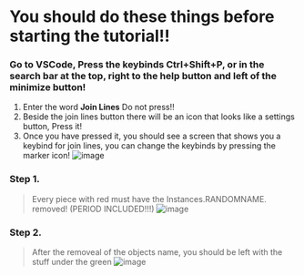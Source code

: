 # You should do these things before starting the tutorial!!
### Go to VSCode, Press the keybinds **Ctrl+Shift+P**, or in the search bar at the top, right to the help button and left of the minimize button! <br />
  1. Enter the word **Join Lines** Do not press!! <br />
  2. Beside the join lines button there will be an icon that looks like a settings button, Press it! <br />
  3. Once you have pressed it, you should see a screen that shows you a keybind for join lines, you can change the keybinds by pressing the marker icon! ![image](https://github.com/hellokittysouljia/P/assets/161272465/56c5c50a-72ee-4536-b509-d41f0aef5836)

  

### Step 1.
  > Every piece with red must have the Instances.RANDOMNAME. removed! (PERIOD INCLUDED!!!)
  ![image](https://github.com/hellokittysouljia/P/assets/161272465/07bb6925-fb4e-481d-81e8-6eb2004fc1c2)
### Step 2.
  > After the removeal of the objects name, you should be left with the stuff under the green
  ![image](https://github.com/hellokittysouljia/P/assets/161272465/f482e6e1-ef7f-4699-bb75-53641e0c325e)

